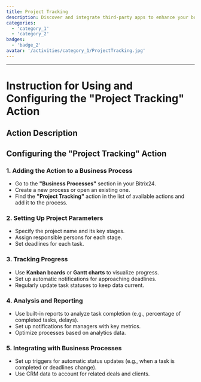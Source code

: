 ```yaml
---
title: Project Tracking
description: Discover and integrate third-party apps to enhance your business.
categories: 
  - 'category_1'
  - 'category_2'
badges: 
  - 'badge_2'
avatar: '/activities/category_1/ProjectTracking.jpg'
---
```

---
# Instruction for Using and Configuring the "Project Tracking" Action

## Action Description

## **Configuring the "Project Tracking" Action**

### 1. Adding the Action to a Business Process
- Go to the **"Business Processes"** section in your Bitrix24.
- Create a new process or open an existing one.
- Find the **"Project Tracking"** action in the list of available actions and add it to the process.

### 2. Setting Up Project Parameters
- Specify the project name and its key stages.
- Assign responsible persons for each stage.
- Set deadlines for each task.

### 3. Tracking Progress
- Use **Kanban boards** or **Gantt charts** to visualize progress.
- Set up automatic notifications for approaching deadlines.
- Regularly update task statuses to keep data current.

### 4. Analysis and Reporting
- Use built-in reports to analyze task completion (e.g., percentage of completed tasks, delays).
- Set up notifications for managers with key metrics.
- Optimize processes based on analytics data.

### 5. Integrating with Business Processes
- Set up triggers for automatic status updates (e.g., when a task is completed or deadlines change).
- Use CRM data to account for related deals and clients.  

